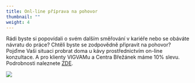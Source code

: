 ```yaml
---
title: Onl-line příprava na pohovor
thumbnail: ""
weight: 4
---
```

Rádi byste si popovídali o svém dalším směřování v kariéře nebo se obáváte návratu do práce? Chtěli byste se zodpovědně připravit na pohovor?\
Pojďme Vaši situaci probrat doma u kávy prostřednictvím on-line konzultace. A pro klienty  VIGVAMu a Centra Břežánek máme 10% slevu.\
Podrobnosti naleznete [ZDE](https://vigvam.webooker.eu/Courses?semesterID=10651).

![](/images/uploads/notebook.jpg)